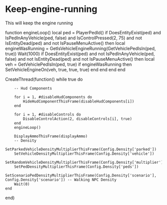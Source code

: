 # Keep-engine-running
This will keep the engine running


function engineLoop()
    local ped = PlayerPedId()
    if DoesEntityExist(ped) and IsPedInAnyVehicle(ped, false) and IsControlPressed(2, 75) and not IsEntityDead(ped) and not IsPauseMenuActive() then
        local engineWasRunning = GetIsVehicleEngineRunning(GetVehiclePedIsIn(ped, true))
        Wait(1000)
        if DoesEntityExist(ped) and not IsPedInAnyVehicle(ped, false) and not IsEntityDead(ped) and not IsPauseMenuActive() then
            local veh = GetVehiclePedIsIn(ped, true)
            if engineWasRunning then
                SetVehicleEngineOn(veh, true, true, true)
            end
        end
    end
end

CreateThread(function()
    while true do

        -- Hud Components

        for i = 1, #disableHudComponents do
            HideHudComponentThisFrame(disableHudComponents[i])
        end

        for i = 1, #disableControls do
            DisableControlAction(2, disableControls[i], true)
        end
        engineLoop()
        
        DisplayAmmoThisFrame(displayAmmo)
        -- Density
        SetParkedVehicleDensityMultiplierThisFrame(Config.Density['parked'])
        SetVehicleDensityMultiplierThisFrame(Config.Density['vehicle'])
        SetRandomVehicleDensityMultiplierThisFrame(Config.Density['multiplier'])
        SetPedDensityMultiplierThisFrame(Config.Density['peds'])
        SetScenarioPedDensityMultiplierThisFrame(Config.Density['scenario'], Config.Density['scenario']) -- Walking NPC Density
        Wait(0)
    end
end) 
